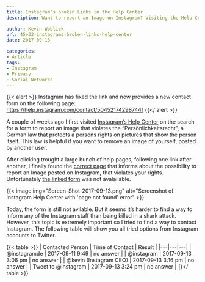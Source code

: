 ```yaml
---
title: Instagram’s broken Links in the Help Center
description: Want to report an Image on Instagram? Visiting the Help Center will lead to endless searches for the correct forms that will then be not available anymore.

author: Kevin Woblick
url: 45v33-instagrams-broken-links-help-center
date: 2017-09-13

categories:
- Article
tags:
- Instagram
- Privacy
- Social Networks
---
```


{{< alert >}}
Instagram has fixed the link and now provides a new contact form on the following page: <a href="https://help.instagram.com/contact/504521742987441">https://help.instagram.com/contact/504521742987441</a>
{{</ alert >}}

A couple of weeks ago I first visited [Instagram’s Help Center](https://help.instagram.com/) on the search for a form to report an image that violates the “Persönlichkeitsrecht”, a German law that protects a persons rights on pictures that show the person itself. This law is helpful if you want to remove an image of yourself, posted by another user.

After clicking trought a large bunch of help pages, following one link after another, I finally found the [correct page](https://help.instagram.com/122717417885747) that informs about the possibility to report an Image posted on Instagram, that violates your rights. Unfortunately [the linked form](https://help.instagram.com/help/instagram/contact/504521742987441) was not avalailable.

{{< image img="Screen-Shot-2017-09-13.png" alt="Screenshot of Instagram Help Center with 'page not found' error" >}}

Today, the form is still not avilable. But it seems it’s harder to find a way to inform any of the Instagram staff than being killed in a shark attack. However, this topic is extremely important so I tried to find a way to contact Instagram. The following table will show you all tried options from Instagram accounts to Twitter.

{{< table >}}
| Contacted Person | Time of Contact | Result |
|---|---|---|
| @instagramde | 2017-09-11 9:49 | no answer |
| @instagram | 2017-09-13 3:06 pm | no answer |
| @kevin (Instagram CEO) | 2017-09-13 3:16 pm | no answer |
| Tweet to @instagram | 2017-09-13 3:24 pm | no answer |
{{</ table >}}
